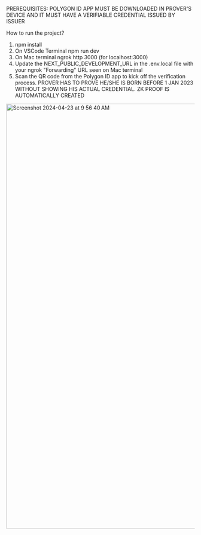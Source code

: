 PREREQUISITES: POLYGON ID APP MUST BE DOWNLOADED IN PROVER'S DEVICE AND IT MUST HAVE A VERIFIABLE CREDENTIAL ISSUED BY ISSUER

How to run the project?

1) npm install 
2) On VSCode Terminal npm run dev
3) On Mac terminal ngrok http 3000 (for localhost:3000)
4) Update the NEXT_PUBLIC_DEVELOPMENT_URL in the .env.local file with your ngrok "Forwarding" URL seen on Mac terminal
5) Scan the QR code from the Polygon ID app to kick off the verification process.
PROVER HAS TO PROVE HE/SHE IS BORN BEFORE 1 JAN 2023 WITHOUT SHOWING HIS ACTUAL CREDENTIAL. ZK PROOF IS AUTOMATICALLY CREATED

<img width="1136" alt="Screenshot 2024-04-23 at 9 56 40 AM" src="https://github.com/explorer-Sanjita/Age-Verification-using-ZKPs-and-SSI-Polygon-/assets/99412932/e7ff1633-a2a8-4247-8425-0dfe6444412b">
